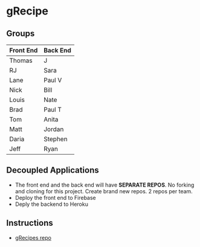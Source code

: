 # gRecipe 

## Groups

| Front End | Back End |
| --------- | -------- |
| Thomas | J |
| RJ | Sara |
| Lane | Paul V |
| Nick | Bill |
| Louis | Nate |
| Brad | Paul T |
| Tom |	Anita |
| Matt | Jordan |
| Daria |	Stephen |
| Jeff | Ryan |

## Decoupled Applications

* The front end and the back end will have **SEPARATE REPOS**. No forking and cloning for this project. Create brand new repos. 2 repos per team.
* Deploy the front end to Firebase
* Deply the backend to Heroku

## Instructions

* [gRecipes repo](https://github.com/gSchool/gRecipes)